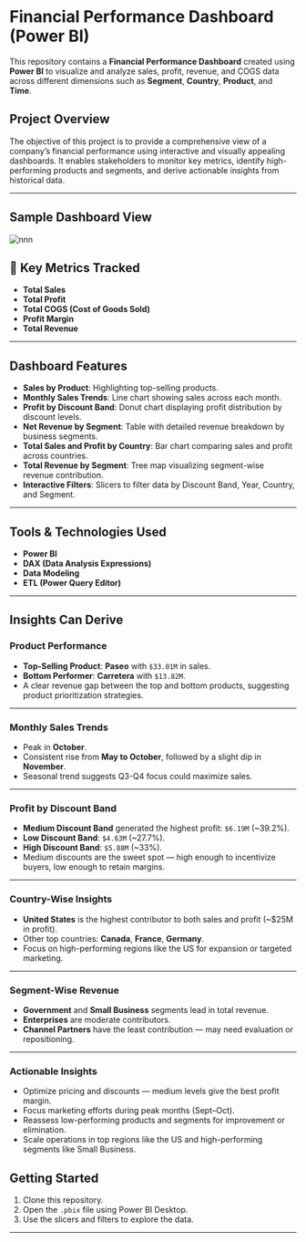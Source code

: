 
#  Financial Performance Dashboard (Power BI)

This repository contains a **Financial Performance Dashboard** created using **Power BI** to visualize and analyze sales, profit, revenue, and COGS data across different dimensions such as **Segment**, **Country**, **Product**, and **Time**.

##  Project Overview

The objective of this project is to provide a comprehensive view of a company’s financial performance using interactive and visually appealing dashboards. It enables stakeholders to monitor key metrics, identify high-performing products and segments, and derive actionable insights from historical data.

---

##  Sample Dashboard View

![nnn](https://github.com/user-attachments/assets/b27005db-5bcd-48d5-a322-3b979e79fc83)

## 📌 Key Metrics Tracked

* **Total Sales**
* **Total Profit**
* **Total COGS (Cost of Goods Sold)**
* **Profit Margin**
* **Total Revenue**

---

##  Dashboard Features

* **Sales by Product**: Highlighting top-selling products.
* **Monthly Sales Trends**: Line chart showing sales across each month.
* **Profit by Discount Band**: Donut chart displaying profit distribution by discount levels.
* **Net Revenue by Segment**: Table with detailed revenue breakdown by business segments.
* **Total Sales and Profit by Country**: Bar chart comparing sales and profit across countries.
* **Total Revenue by Segment**: Tree map visualizing segment-wise revenue contribution.
* **Interactive Filters**: Slicers to filter data by Discount Band, Year, Country, and Segment.

---

##  Tools & Technologies Used

* **Power BI**
* **DAX (Data Analysis Expressions)**
* **Data Modeling**
* **ETL (Power Query Editor)**

---

##  Insights Can Derive

###  **Product Performance**

* **Top-Selling Product**: **Paseo** with `$33.01M` in sales.
* **Bottom Performer**: **Carretera** with `$13.82M`.
* A clear revenue gap between the top and bottom products, suggesting product prioritization strategies.

---

###  **Monthly Sales Trends**

* Peak in **October**.
* Consistent rise from **May to October**, followed by a slight dip in **November**.
* Seasonal trend suggests Q3-Q4 focus could maximize sales.

---

###  **Profit by Discount Band**

* **Medium Discount Band** generated the highest profit: `$6.19M` (\~39.2%).
* **Low Discount Band**: `$4.63M` (\~27.7%).
* **High Discount Band**: `$5.88M` (\~33%).
* Medium discounts are the sweet spot — high enough to incentivize buyers, low enough to retain margins.

---

###  **Country-Wise Insights**

* **United States** is the highest contributor to both sales and profit (\~\$25M in profit).
* Other top countries: **Canada**, **France**, **Germany**.
* Focus on high-performing regions like the US for expansion or targeted marketing.

---

###  **Segment-Wise Revenue**

* **Government** and **Small Business** segments lead in total revenue.
* **Enterprises** are moderate contributors.
* **Channel Partners** have the least contribution — may need evaluation or repositioning.

---

###  Actionable Insights

* Optimize pricing and discounts — medium levels give the best profit margin.
* Focus marketing efforts during peak months (Sept–Oct).
* Reassess low-performing products and segments for improvement or elimination.
* Scale operations in top regions like the US and high-performing segments like Small Business.


##  Getting Started

1. Clone this repository.
2. Open the `.pbix` file using Power BI Desktop.
3. Use the slicers and filters to explore the data.

---




